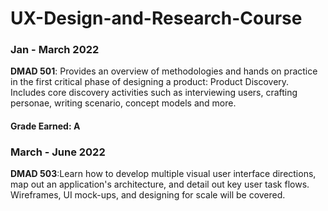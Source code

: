 # UX-Design-and-Research-Course

### Jan - March 2022
**DMAD 501**: Provides an overview of methodologies and hands on practice in the first critical phase of designing a product: Product Discovery. Includes core discovery activities such as interviewing users, crafting personae, writing scenario, concept models and more.
#### Grade Earned: A

### March - June 2022
**DMAD 503**:Learn how to develop multiple visual user interface directions, map out an application's architecture, and detail out key user task flows. Wireframes, UI mock-ups, and designing for scale will be covered.
